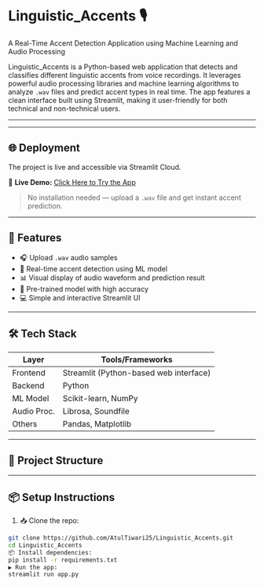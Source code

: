 # Linguistic_Accents 🎙️  
A Real-Time Accent Detection Application using Machine Learning and Audio Processing

Linguistic_Accents is a Python-based web application that detects and classifies different linguistic accents from voice recordings. It leverages powerful audio processing libraries and machine learning algorithms to analyze `.wav` files and predict accent types in real time. The app features a clean interface built using Streamlit, making it user-friendly for both technical and non-technical users.

---
---

## 🌐 Deployment

The project is live and accessible via Streamlit Cloud.

🔗 **Live Demo:** [Click Here to Try the App](https://github.com/AtulTiwari25.github.io/Linguistic_Accents)

> No installation needed — upload a `.wav` file and get instant accent prediction.

---



## 🚀 Features

- 🎧 Upload `.wav` audio samples
- 🤖 Real-time accent detection using ML model
- 📊 Visual display of audio waveform and prediction result
- 🧠 Pre-trained model with high accuracy
- 💻 Simple and interactive Streamlit UI

---

## 🛠️ Tech Stack

| Layer       | Tools/Frameworks                            |
|-------------|----------------------------------------------|
| Frontend    | Streamlit (Python-based web interface)       |
| Backend     | Python                                       |
| ML Model    | Scikit-learn, NumPy                          |
| Audio Proc. | Librosa, Soundfile                           |
| Others      | Pandas, Matplotlib                          |

---

## 📂 Project Structure


---

## 📦 Setup Instructions

1. 📥 Clone the repo:
```bash
git clone https://github.com/AtulTiwari25/Linguistic_Accents.git
cd Linguistic_Accents
📦 Install dependencies:
pip install -r requirements.txt
▶️ Run the app:
streamlit run app.py

